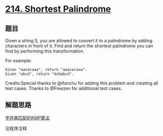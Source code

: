 # [214. Shortest Palindrome](https://leetcode.com/problems/shortest-palindrome/)

## 题目
Given a string S, you are allowed to convert it to a palindrome by adding characters in front of it. Find and return the shortest palindrome you can find by performing this transformation.

For example:
``` 
Given "aacecaaa", return "aaacecaaa".
Given "abcd", return "dcbabcd".
```

Credits:Special thanks to @ifanchu for adding this problem and creating all test cases. Thanks to @Freezen for additional test cases.

## 解题思路
[字符串匹配的KMP算法](http://www.ruanyifeng.com/blog/2013/05/Knuth%E2%80%93Morris%E2%80%93Pratt_algorithm.html)

见程序注释
